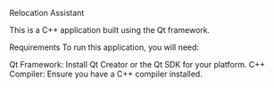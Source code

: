 Relocation Assistant

This is a C++ application built using the Qt framework.


Requirements
To run this application, you will need:

Qt Framework: Install Qt Creator or the Qt SDK for your platform.
C++ Compiler: Ensure you have a C++ compiler installed.
